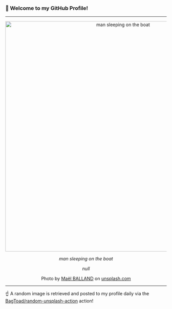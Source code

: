 ### 👋 Welcome to my GitHub Profile!

----

<div align="center">
  <img width="720" src="https://images.unsplash.com/photo-1542404172-a39e98f63c09?crop=entropy&cs=tinysrgb&fit=max&fm=jpg&ixid=M3w1NTI0OTR8MHwxfHJhbmRvbXx8fHx8fHx8fDE3MDU4MTczMTd8&ixlib=rb-4.0.3&q=80&w=1080" alt="man sleeping on the boat">
  
  <em>man sleeping on the boat</em>
  
  <em>null</em>
  
  Photo by [Maël BALLAND](https://paypal.me/maelballand?country.x=FR&locale.x=fr_FR) on [unsplash.com](https://unsplash.com/)
</div>

----

☝️ A random image is retrieved and posted to my profile daily via the [BagToad/random-unsplash-action](https://github.com/BagToad/random-unsplash-action) action!

